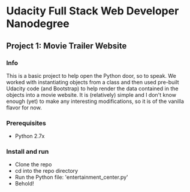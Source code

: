 # Udacity Full Stack Web Developer Nanodegree
## Project 1: Movie Trailer Website

### Info
This is a basic project to help open the Python door, so to speak. We worked with instantiating objects from a class and then used pre-built Udacity code (and Bootstrap) to help render the data contained in the objects into a movie website. It is (relatively) simple and I don't know enough (yet) to make any interesting modifications, so it is of the vanilla flavor for now.

### Prerequisites
* Python 2.7x

### Install and run
* Clone the repo
* cd into the repo directory
* Run the Python file: 'entertainment_center.py'
* Behold!
